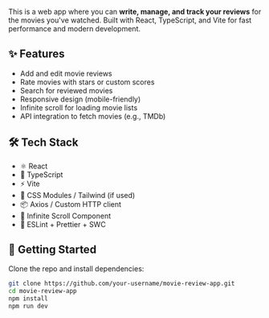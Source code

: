 This is a web app where you can **write, manage, and track your reviews** for the movies you've watched. Built with React, TypeScript, and Vite for fast performance and modern development.

## ✨ Features

- Add and edit movie reviews
- Rate movies with stars or custom scores
- Search for reviewed movies
- Responsive design (mobile-friendly)
- Infinite scroll for loading movie lists
- API integration to fetch movies (e.g., TMDb)

## 🛠️ Tech Stack

- ⚛️ React
- 🔷 TypeScript
- ⚡ Vite
- 🎨 CSS Modules / Tailwind (if used)
- 📦 Axios / Custom HTTP client
- 🔄 Infinite Scroll Component
- 🧹 ESLint + Prettier + SWC

## 🚀 Getting Started

Clone the repo and install dependencies:

```bash
git clone https://github.com/your-username/movie-review-app.git
cd movie-review-app
npm install
npm run dev

